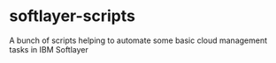 softlayer-scripts
=================

A bunch of scripts helping to automate some basic cloud management tasks in IBM Softlayer
